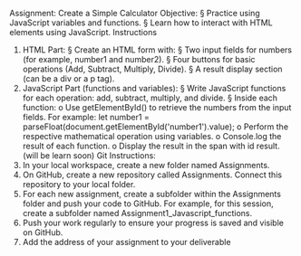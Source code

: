 Assignment: Create a Simple Calculator
Objective: 
§ Practice using JavaScript variables and functions.
§ Learn how to interact with HTML elements using JavaScript.
Instructions
1. HTML Part:
§ Create an HTML form with:
§ Two input fields for numbers (for example, number1 and number2).
§ Four buttons for basic operations (Add, Subtract, Multiply, Divide).
§ A result display section (can be a div or a p tag).
2. JavaScript Part (functions and variables):
§ Write JavaScript functions for each operation: add, subtract, multiply, and divide.
§ Inside each function:
o Use getElementById() to retrieve the numbers from the input fields. For 
example:
let number1 = parseFloat(document.getElementById('number1').value);
o Perform the respective mathematical operation using variables.
o Console.log the result of each function.
o Display the result in the span with id result. (will be learn soon)
Git Instructions:
1. In your local workspace, create a new folder named Assignments.
2. On GitHub, create a new repository called Assignments. Connect this 
repository to your local folder.
3. For each new assignment, create a subfolder within the Assignments folder and 
push your code to GitHub. For example, for this session, create a subfolder 
named Assignment1_Javascript_functions.
4. Push your work regularly to ensure your progress is saved and visible on 
GitHub.
5. Add the address of your assignment to your deliverable